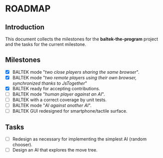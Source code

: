 # ROADMAP

## Introduction

This document collects the milestones for the **baltek-the-program** project and the tasks for the current milestone.

## Milestones

- [x] BALTEK mode "_two close players sharing the same browser_".
- [x] BALTEK mode "_two remote players using their own browser, synchronized thanks to JsTogether_"
- [x] BALTEK ready for accepting contributions.
- [ ] BALTEK mode "_human player against an AI_".
- [ ] BALTEK with a correct coverage by unit tests.
- [ ] BALTEK mode "_AI against another AI_".
- [ ] BALTEK GUI redesigned for smartphone/tactile surface.

## Tasks

- [ ] Redesign as necessary for implementing the simplest AI (random chooser).
- [ ] Design an AI that explores the move tree.
